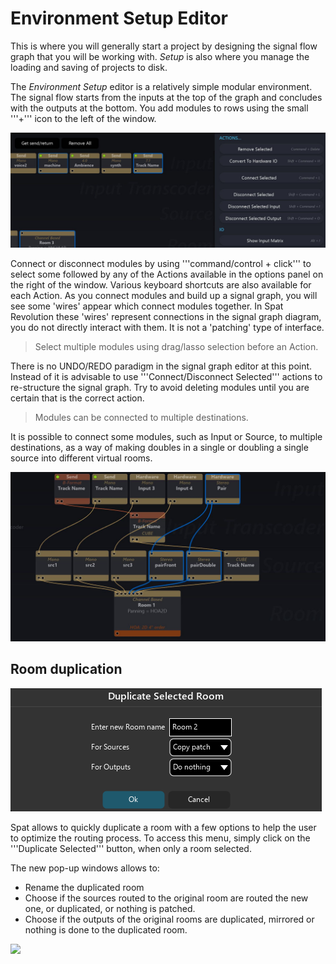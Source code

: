 # Environment Setup Editor

This is where you will generally start a project by designing the signal flow graph that you will be working with. _Setup_ is also where you manage the loading and saving of projects to disk.

The _Environment Setup_ editor is a relatively simple modular environment. The signal flow starts from the inputs at the top of the graph and concludes with the outputs at the bottom. You add modules to rows using the small '''+''' icon to the left of the window.

![](include/SpatRevolution_UserGuide_-074.jpg)

Connect or disconnect modules by using '''command/control + click''' to select some followed by any of the Actions available in the options panel on the right of the window. Various keyboard shortcuts are also available for each Action. As you connect modules and build up a signal graph, you will see some 'wires' appear which connect modules together. In Spat Revolution these 'wires' represent connections in the signal graph diagram, you do not directly interact with them. It is not a 'patching' type of interface.

> Select multiple modules using drag/lasso selection before an Action.

There is no UNDO/REDO paradigm in the signal graph editor at this point. Instead of it is advisable to use '''Connect/Disconnect Selected''' actions to re-structure the signal graph. Try to avoid deleting modules until you are certain that is the correct action.

> Modules can be connected to multiple destinations.

It is possible to connect some modules, such as Input or Source, to multiple destinations, as a way of making doubles in a single or doubling a single source into different virtual rooms.

![](include/SpatRevolution_UserGuide_-076.jpg)

## Room duplication

![](include/SpatRevolution_duplicate_selected_room.png)

Spat allows to quickly duplicate a room with a few options to help the user
 to optimize the routing process. To access this menu, simply click on the '''Duplicate Selected''' button, when only a room selected.

The new pop-up windows allows to:
* Rename the duplicated room
* Choose if the sources routed to the original room are routed the new one, or duplicated, or nothing is patched.
* Choose if the outputs of the original rooms are duplicated, mirrored or nothing is done to the duplicated room.

![](include/SpatRevolution_duplicateRoom.gif)


